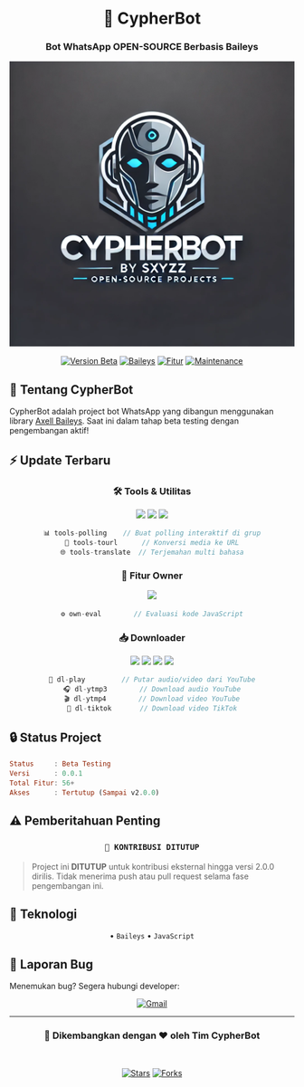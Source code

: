 <div align="center">

# 🌟 CypherBot

### Bot WhatsApp **OPEN-SOURCE** Berbasis Baileys

<img src="./.image/banner.webp" alt="CypherBot Banner">

[![Version Beta](https://img.shields.io/badge/BETA-0.0.1-blue.svg?style=for-the-badge&logo=github)](https://github.com/sxyz-dev/CypherBot)
[![Baileys](https://img.shields.io/badge/Baileys-Latest-green.svg?style=for-the-badge&logo=whatsapp)](https://github.com/AxellNetwork/Baileys)
[![Fitur](https://img.shields.io/badge/Total_Fitur-56+-orange.svg?style=for-the-badge&logo=firebase)](https://github.com/yourusername/CypherBot)
[![Maintenance](https://img.shields.io/badge/Maintained-yes-green.svg?style=for-the-badge&logo=github)](https://github.com/yourusername/CypherBot)

</div>

## 🚀 Tentang CypherBot

CypherBot adalah project bot WhatsApp yang dibangun menggunakan library [Axell Baileys](https://github.com/AxellNetwork/Baileys). Saat ini dalam tahap beta testing dengan pengembangan aktif!

## ⚡ Update Terbaru

<div align="center">

### 🛠️ Tools & Utilitas

<img src="https://img.shields.io/badge/NEW-tools--polling-blue?style=flat-square&logo=javascript"/>
<img src="https://img.shields.io/badge/NEW-tools--tourl-blue?style=flat-square&logo=javascript"/>
<img src="https://img.shields.io/badge/NEW-tools--translate-blue?style=flat-square&logo=javascript"/>

```js
📊 tools-polling    // Buat polling interaktif di grup
🔗 tools-tourl      // Konversi media ke URL
🌐 tools-translate  // Terjemahan multi bahasa
```

### 👑 Fitur Owner

<img src="https://img.shields.io/badge/NEW-own--eval-red?style=flat-square&logo=javascript"/>

```js
⚙️ own-eval        // Evaluasi kode JavaScript
```

### 📥 Downloader

<img src="https://img.shields.io/badge/NEW-dl--play-green?style=flat-square&logo=javascript"/>
<img src="https://img.shields.io/badge/NEW-dl--ytmp3-green?style=flat-square&logo=javascript"/>
<img src="https://img.shields.io/badge/NEW-dl--ytmp4-green?style=flat-square&logo=javascript"/>
<img src="https://img.shields.io/badge/NEW-dl--tiktok-green?style=flat-square&logo=javascript"/>

```js
🎵 dl-play         // Putar audio/video dari YouTube
🎧 dl-ytmp3        // Download audio YouTube
🎬 dl-ytmp4        // Download video YouTube
📱 dl-tiktok       // Download video TikTok
```

</div>

## 🔒 Status Project

```haskell
Status     : Beta Testing
Versi      : 0.0.1
Total Fitur: 56+
Akses      : Tertutup (Sampai v2.0.0)
```

## ⚠️ Pemberitahuan Penting

<div align="center">

### `🔐 KONTRIBUSI DITUTUP`

</div>

> Project ini **DITUTUP** untuk kontribusi eksternal hingga versi 2.0.0 dirilis.
> Tidak menerima push atau pull request selama fase pengembangan ini.

## 📱 Teknologi

<div align="center">

• `Baileys`
• `JavaScript`

</div>

## 🐛 Laporan Bug

Menemukan bug? Segera hubungi developer:

<div align="center">

[![Gmail](https://img.shields.io/badge/Gmail-sxyzz.dev%40gmail.com-red?style=for-the-badge&logo=gmail)](mailto:sxyzz.dev@gmail.com)

</div>

---

<div align="center">

### 💫 Dikembangkan dengan ❤️ oleh Tim CypherBot

<br>

[![Stars](https://img.shields.io/github/stars/sxyz-dev/CypherBot?style=social)](https://github.com/sxyz-dev/CypherBot)
[![Forks](https://img.shields.io/github/forks/sxyz-dev/CypherBot?style=social)](https://github.com/sxyz-dev/CypherBot)

</div>